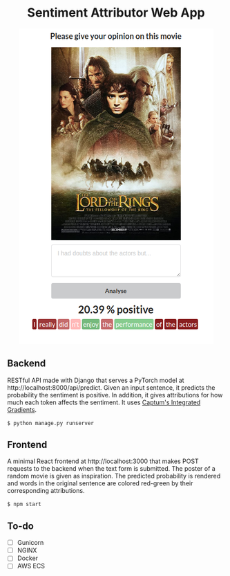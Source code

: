 <h1 align="center">Sentiment Attributor Web App</h1>
<p align="center"><img src="app.png" alt="image" /></p>

## Backend
RESTful API made with Django that serves a PyTorch model at http://localhost:8000/api/predict. Given an input sentence, it predicts the probability the sentiment is positive. In addition, it gives attributions for how much each token affects the sentiment. It uses [Captum's Integrated Gradients](https://captum.ai/docs/algorithms#integrated-gradients).

```zsh
$ python manage.py runserver
```

## Frontend
A minimal React frontend at http://localhost:3000 that makes POST requests to the backend when the text form is submitted. The poster of a random movie is given as inspiration. The predicted probability is rendered and words in the original sentence are colored red-green by their corresponding attributions.

```zsh
$ npm start
```

## To-do
- [ ] Gunicorn
- [ ] NGINX
- [ ] Docker
- [ ] AWS ECS

